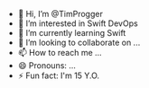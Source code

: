 - 👋 Hi, I’m @TimProgger
- 👀 I’m interested in Swift DevOps
- 🌱 I’m currently learning Swift
- 💞️ I’m looking to collaborate on ...
- 📫 How to reach me ...
- 😄 Pronouns: ...
- ⚡ Fun fact: I'm 15 Y.O.

<!---
TimProgger/TimProgger is a ✨ special ✨ repository because its `README.md` (this file) appears on your GitHub profile.
You can click the Preview link to take a look at your changes.
--->
